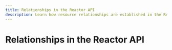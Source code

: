 ```yaml
---
title: Relationships in the Reactor API
description: Learn how resource relationships are established in the Reactor API, including the relationship requirements for each resource.
---
```

# Relationships in the Reactor API